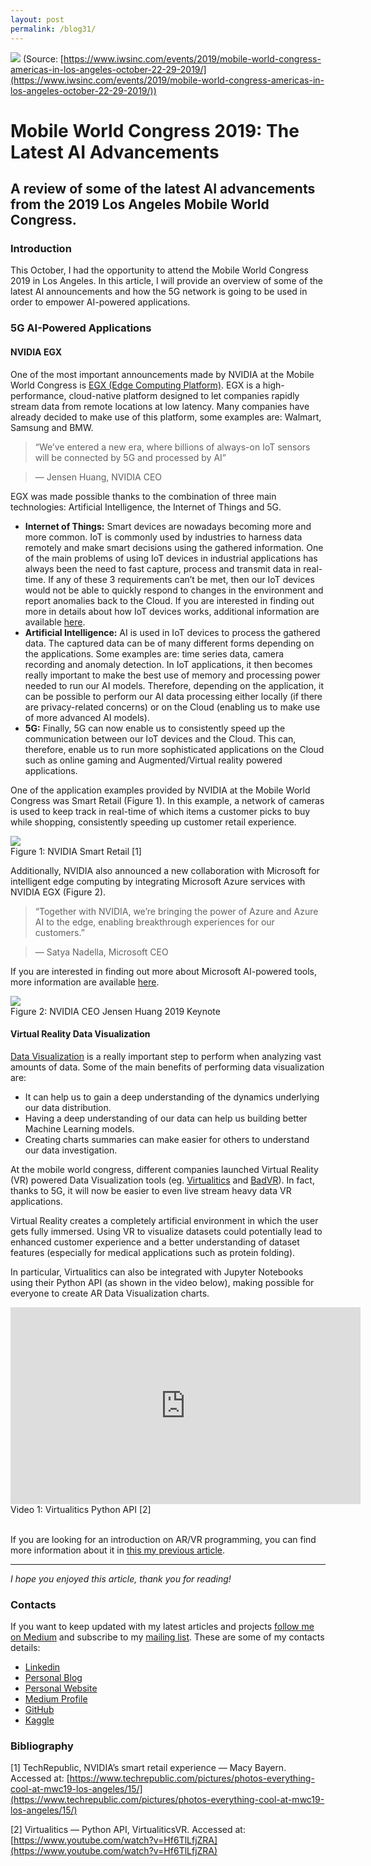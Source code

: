 ```yaml
---
layout: post
permalink: /blog31/
---
```


![](https://cdn-images-1.medium.com/max/2600/1*E3QpF5fT_W-F1xu-xM6Sdw.jpeg)
<span class="figcaption_hack">(Source:
[https://www.iwsinc.com/events/2019/mobile-world-congress-americas-in-los-angeles-october-22-29-2019/](https://www.iwsinc.com/events/2019/mobile-world-congress-americas-in-los-angeles-october-22-29-2019/))</span>

# Mobile World Congress 2019: The Latest AI Advancements

## A review of some of the latest AI advancements from the 2019 Los Angeles Mobile World Congress.

### Introduction

This October, I had the opportunity to attend the Mobile World Congress 2019 in
Los Angeles. In this article, I will provide an overview of some of the latest
AI announcements and how the 5G network is going to be used in order to empower
AI-powered applications. 

### 5G AI-Powered Applications

#### NVIDIA **EGX**

One of the most important announcements made by NVIDIA at the Mobile World
Congress is [EGX (Edge Computing
Platform)](https://www.nvidia.com/en-us/data-center/products/egx-edge-computing/).
EGX is a high-performance, cloud-native platform designed to let companies
rapidly stream data from remote locations at low latency. Many companies have
already decided to make use of this platform, some examples are: Walmart,
Samsung and BMW.

> “We’ve entered a new era, where billions of always-on IoT sensors will be
> connected by 5G and processed by AI” 

> — Jensen Huang, NVIDIA CEO

EGX was made possible thanks to the combination of three main technologies:
Artificial Intelligence, the Internet of Things and 5G. 

* **Internet of Things:** Smart devices are nowadays becoming more and more
common. IoT is commonly used by industries to harness data remotely and make
smart decisions using the gathered information. One of the main problems of
using IoT devices in industrial applications has always been the need to fast
capture, process and transmit data in real-time. If any of these 3 requirements
can’t be met, then our IoT devices would not be able to quickly respond to
changes in the environment and report anomalies back to the Cloud. If you are
interested in finding out more in details about how IoT devices works,
additional information are available
[here](https://www.freecodecamp.org/news/introduction-to-iot-internet-of-things/).
* **Artificial Intelligence:** AI is used in IoT devices to process the gathered
data. The captured data can be of many different forms depending on the
applications. Some examples are: time series data, camera recording and anomaly
detection. In IoT applications, it then becomes really important to make the
best use of memory and processing power needed to run our AI models. Therefore,
depending on the application, it can be possible to perform our AI data
processing either locally (if there are privacy-related concerns) or on the
Cloud (enabling us to make use of more advanced AI models).
* **5G:** Finally, 5G can now enable us to consistently speed up the communication
between our IoT devices and the Cloud. This can, therefore, enable us to run
more sophisticated applications on the Cloud such as online gaming and
Augmented/Virtual reality powered applications.

One of the application examples provided by NVIDIA at the Mobile World Congress
was Smart Retail (Figure 1). In this example, a network of cameras is used to
keep track in real-time of which items a customer picks to buy while shopping,
consistently speeding up customer retail experience.

![](https://cdn-images-1.medium.com/max/2000/1*-ZqgPImuQ8qvkchXUs7mcg.jpeg) <br>
<span class="figcaption_hack">Figure 1: NVIDIA Smart Retail [1]</span>

Additionally, NVIDIA also announced a new collaboration with Microsoft for
intelligent edge computing by integrating Microsoft Azure services with NVIDIA
EGX (Figure 2).

> “Together with NVIDIA, we’re bringing the power of Azure and Azure AI to the
> edge, enabling breakthrough experiences for our customers.” 

> — Satya Nadella, Microsoft CEO

If you are interested in finding out more about Microsoft AI-powered tools, more
information are available [here](https://www.freecodecamp.org/news/ai/).

![](https://cdn-images-1.medium.com/max/2600/1*WKO5-MwVi3B-js4pTsF00Q.jpeg) <br>
<span class="figcaption_hack">Figure 2: NVIDIA CEO Jensen Huang 2019 Keynote</span>

#### Virtual Reality Data Visualization

[Data
Visualization](https://towardsdatascience.com/interactive-data-visualization-167ae26016e8)
is a really important step to perform when analyzing vast amounts of data. Some
of the main benefits of performing data visualization are:

* It can help us to gain a deep understanding of the dynamics underlying our data
distribution.
* Having a deep understanding of our data can help us building better Machine
Learning models.
* Creating charts summaries can make easier for others to understand our data
investigation.

At the mobile world congress, different companies launched Virtual Reality (VR)
powered Data Visualization tools (eg.
[Virtualitics](https://www.virtualitics.com/) and [BadVR](https://badvr.com/)).
In fact, thanks to 5G, it will now be easier to even live stream heavy data VR
applications.

Virtual Reality creates a completely artificial environment in which the user
gets fully immersed. Using VR to visualize datasets could potentially lead to
enhanced customer experience and a better understanding of dataset features
(especially for medical applications such as protein folding).

In particular, Virtualitics can also be integrated with Jupyter Notebooks using
their Python API (as shown in the video below), making possible for everyone to
create AR Data Visualization charts. 

<div>
<iframe width="560" height="315" src="https://www.youtube.com/embed/Hf6TlLfjZRA" frameborder="0" allow="accelerometer; autoplay; encrypted-media; gyroscope; picture-in-picture" allowfullscreen></iframe>
</div>
<span class="figcaption_hack">Video 1: Virtualitics Python API [2] </span>
<br><br>

If you are looking for an introduction on AR/VR programming, you can find more
information about it in [this my previous
article](https://towardsdatascience.com/getting-started-with-augmented-and-virtual-reality-a51446661c3).

*****

*I hope you enjoyed this article, thank you for reading!*

### Contacts

If you want to keep updated with my latest articles and projects [follow me on
Medium](https://medium.com/@pierpaoloippolito28?source=post_page---------------------------)
and subscribe to my [mailing
list](http://eepurl.com/gwO-Dr?source=post_page---------------------------).
These are some of my contacts details:

* [Linkedin](https://uk.linkedin.com/in/pier-paolo-ippolito-202917146?source=post_page---------------------------)
* [Personal
Blog](https://pierpaolo28.github.io/blog/?source=post_page---------------------------)
* [Personal
Website](https://pierpaolo28.github.io/?source=post_page---------------------------)
* [Medium
Profile](https://towardsdatascience.com/@pierpaoloippolito28?source=post_page---------------------------)
* [GitHub](https://github.com/pierpaolo28?source=post_page---------------------------)
* [Kaggle](https://www.kaggle.com/pierpaolo28?source=post_page---------------------------)

### Bibliography

[1] TechRepublic, NVIDIA’s smart retail experience — Macy Bayern. Accessed at:
[https://www.techrepublic.com/pictures/photos-everything-cool-at-mwc19-los-angeles/15/](https://www.techrepublic.com/pictures/photos-everything-cool-at-mwc19-los-angeles/15/)

[2] Virtualitics — Python API, VirtualiticsVR. Accessed at:
[https://www.youtube.com/watch?v=Hf6TlLfjZRA](https://www.youtube.com/watch?v=Hf6TlLfjZRA)
